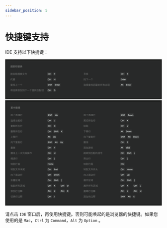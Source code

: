 ```yaml
---
sidebar_position: 5
---
```



# 快捷键支持

IDE 支持以下快捷键：

![](../assets/key-search.png)
![](../assets/key-edit.png)

请点击 `IDE` 窗口后，再使用快捷键。否则可能唤起的是浏览器的快捷键。如果您使用的是 `Mac`，`Ctrl` 为 `Command`，`Alt` 为 `Option` 。

